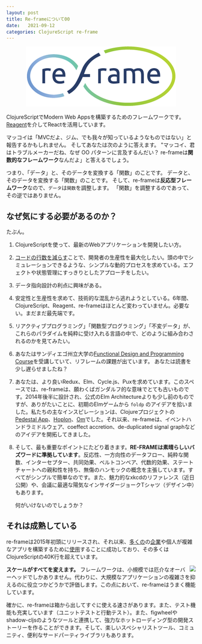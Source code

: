 ```yaml
---
layout: post
title: Re-frameについて00
date:   2021-09-12
categories: ClojureScript re-frame
---
```




<p align="center"><img src="img/re-frame-colour.png?raw=true" alt="The re-frame Logo"></p>

ClojureScriptでModern Web Appsを構築するためのフレームワークです。[Reagent]を介してReactを活用しています。

マッコイは「MVCだよ、ジム、でも我々が知っているようなものではない」と報告するかもしれません。 そしてあなたは次のように答えます。
"マッコイ、君はトラブルメーカーだね、なぜ OO パターンに言及するんだい？
re-frameは**関数的なフレームワーク**なんだよ」と答えるでしょう。

つまり、「データ」と、そのデータを変換する「関数」のことです。
データと、そのデータを変換する「関数」のことです。 そして、re-frameは**反応型フレームワーク**なので、`データ`は`関数`を調整します。
「関数」を調整するのであって、その逆ではありません。

<!-- 
re-frame's original tag line was ~~derived values, flowing~~ but that's not nearly 
pretentious enough for a modern framework. So, instead, it is now
**_putting state into state of the art_**. 
Ahhh, yes, I can feel those GitHub stars building already.
-->


[Reagent]:http://reagent-project.github.io/

## なぜ気にする必要があるのか？

たぶん。

1.  ClojureScriptを使って、最新のWebアプリケーションを開発したい方。
2.  [コードの行数を減らす](https://medium.com/dailyjs/a-realworld-comparison-of-front-end-frameworks-2020-4e50655fe4c1)ことで、開発者の生産性を最大化したい。頭の中でシミュレーションできるような、シンプルな動的プロセスを求めている。エフェクトや状態管理にすっきりとしたアプローチをしたい。
3.  データ指向設計の利点に興味がある。
4.  安定性と生産性を求めて、技術的な混乱から逃れようとしている。6年間、ClojureScript、Reagent、re-frameはほとんど変わっていません。必要ない。まだまだ最先端です。
5.  リアクティブプログラミング」「関数型プログラミング」「不変データ」が、これらのパラダイムを純粋に受け入れる言語の中で、どのように組み合わされるのかを見てみたい。
6.  あなたはサンディエゴ州立大学の[Functional Design and Programming Course](http://www.eli.sdsu.edu/courses/fall15/cs696/index.html)を受講していて、リフレームの課題が出ています。 あなたは読書を少し遅らせましたね？
7.  あなたは、より良いRedux、Elm、Cycle.js、Puxを求めています。このスペースでは、re-frameは、願わくばガンダルフ的な意味でとても古いものです。2014年後半に設計され、公式のElm Architectureよりも少し前のものですが、ありがたいことに、初期のElmゲームから `foldp` のアイデアを拾いました。私たちの主なインスピレーションは、Clojureプロジェクトの[Pedestal App]、[Hoplon]、[Om]でした。それ以来、re-frameは、イベントハンドラミドルウェア、coeffect accretion、de-duplicated signal graphなどのアイデアを開拓してきました。
8.  そして、最も重要なポイントにたどり着きます。**RE-FRAMEは素晴らしいバズワードに準拠しています**。反応性、一方向性のデータフロー、純粋な関数、インターセプター、共同効果、ベルトコンベア、代数的効果、ステートチャートへの親和性を持ち、無傷のハンモックの概念を主張しています。すべてがシンプルで簡単なのです。また、魅力的なxkcdのリファレンス（近日公開）や、会議に最適な陽気なインサイダージョークTシャツ（デザイン中）もあります。 
    
    何がいけないのでしょうか？

[Pedestal App]:https://github.com/pedestal/pedestal-app
[SPA]:http://en.wikipedia.org/wiki/Single-page_application
[OM]:https://github.com/swannodette/om
[Hoplon]:http://hoplon.io/



## それは成熟している

re-frameは2015年初頭にリリースされ、それ以来、[多くの](http://open.mediaexpress.reuters.com/)の[企業](https://rokt.com/)や個人が複雑なアプリを構築するために[使用](https://www.nubank.com.br)することに成功しており、その多くはClojureScriptの40K行を超えています。

<img align="right" src="/img/scale-changes-everything.jpg">

**スケールがすべてを変えます。** フレームワークは、小規模では厄介なオーバーヘッドでしかありません。代わりに、大規模なアプリケーションの複雑さを抑えるのに役立つかどうかで評価します。この点において、re-frameはうまく機能しています。

確かに、re-frameは箱から出してすぐに使える速さがあります。また、テスト機能も充実しています（ユニットテストと行動テスト）。また、figwheelやshadow-cljsのようなツールと連携して、強力なホットローディング型の開発ストーリーを作ることができます。そして、楽しいスペシャリストツール、コミュニティ、便利なサードパーティライブラリもあります。



<!-- 
Don't delete the following blank H1, even though it looks useless and a mistake.
It is a trick to stop mkdocs adding a title for this page. 
We want the logo to be the title. 

Apparently, with mkdocs, if a page has any H1 element in it, 
even at the end, like this useless one, a title won't be automatically put at the top. 
 -->
